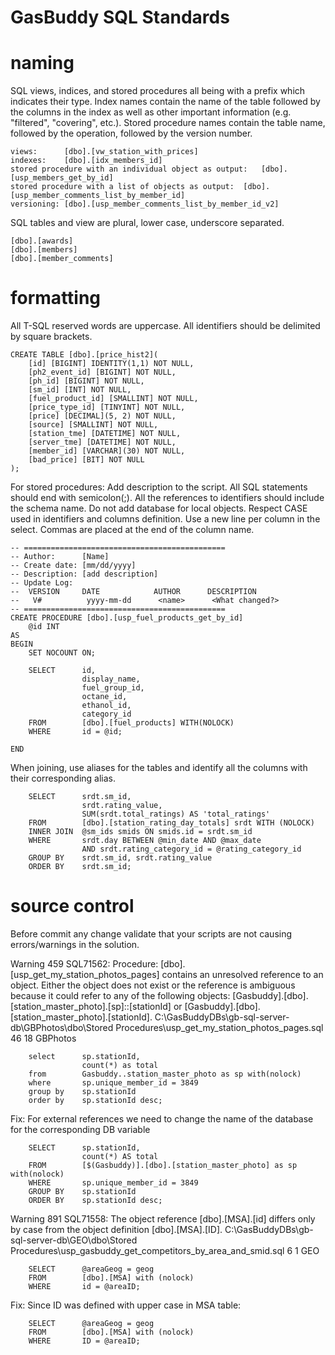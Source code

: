 GasBuddy SQL Standards
==========


naming
========
SQL views, indices, and stored procedures all being with a prefix which indicates their type.
Index names contain the name of the table followed by the columns in the index as well as other important information (e.g. "filtered", "covering", etc.). 
Stored procedure names contain the table name, followed by the operation, followed by the version number.

```
views: 		[dbo].[vw_station_with_prices]
indexes: 	[dbo].[idx_members_id]
stored procedure with an individual object as output: 	[dbo].[usp_members_get_by_id]
stored procedure with a list of objects as output: 	[dbo].[usp_member_comments_list_by_member_id]
versioning:	[dbo].[usp_member_comments_list_by_member_id_v2]
```

SQL tables and view are plural, lower case, underscore separated. 

```
[dbo].[awards]
[dbo].[members]
[dbo].[member_comments]
```


formatting
=========
All T-SQL reserved words are uppercase.
All identifiers should be delimited by square brackets.

```
CREATE TABLE [dbo].[price_hist2](
	[id] [BIGINT] IDENTITY(1,1) NOT NULL,
	[ph2_event_id] [BIGINT] NOT NULL,
	[ph_id] [BIGINT] NOT NULL,
	[sm_id] [INT] NOT NULL,
	[fuel_product_id] [SMALLINT] NOT NULL,
	[price_type_id] [TINYINT] NOT NULL,
	[price] [DECIMAL](5, 2) NOT NULL,
	[source] [SMALLINT] NOT NULL,
	[station_tme] [DATETIME] NOT NULL,
	[server_tme] [DATETIME] NOT NULL,
	[member_id] [VARCHAR](30) NOT NULL,
	[bad_price] [BIT] NOT NULL
);

```

For stored procedures: Add description to the script.
All SQL statements should end with semicolon(;).
All the references to identifiers should include the schema name.
Do not add database for local objects.
Respect CASE used in identifiers and columns definition.
Use a new line per column in the select.
Commas are placed at the end of the column name.

```
-- =============================================
-- Author:		[Name]
-- Create date: [mm/dd/yyyy]
-- Description:	[add description]
-- Update Log:
--	VERSION		DATE			AUTHOR		DESCRIPTION
--	 V#			 yyyy-mm-dd		 <name>		 <What changed?>
-- =============================================
CREATE PROCEDURE [dbo].[usp_fuel_products_get_by_id] 
	@id INT
AS
BEGIN
	SET NOCOUNT ON;

	SELECT		id,
				display_name,
				fuel_group_id,
				octane_id,
				ethanol_id,
				category_id
	FROM 		[dbo].[fuel_products] WITH(NOLOCK)
	WHERE 		id = @id;

END

```

When joining, use aliases for the tables and identify all the columns with their corresponding alias.

```
	SELECT		srdt.sm_id, 
				srdt.rating_value,
				SUM(srdt.total_ratings) AS 'total_ratings'
	FROM		[dbo].[station_rating_day_totals] srdt WITH (NOLOCK)
	INNER JOIN	@sm_ids smids ON smids.id = srdt.sm_id
	WHERE		srdt.day BETWEEN @min_date AND @max_date
				AND srdt.rating_category_id = @rating_category_id
	GROUP BY	srdt.sm_id, srdt.rating_value
	ORDER BY	srdt.sm_id;
```



source control
=========
Before commit any change validate that your scripts are not causing errors/warnings in the solution.


Warning	459		SQL71562: Procedure: [dbo].[usp_get_my_station_photos_pages] contains an unresolved reference to an object. Either the object does not exist or the reference is ambiguous because it could refer to any of the following objects: [Gasbuddy].[dbo].[station_master_photo].[sp]::[stationId] or [Gasbuddy].[dbo].[station_master_photo].[stationId].	C:\GasBuddyDBs\gb-sql-server-db\GBPhotos\dbo\Stored Procedures\usp_get_my_station_photos_pages.sql	46	18	GBPhotos

```
	select      sp.stationId, 
				count(*) as total
	from		Gasbuddy..station_master_photo as sp with(nolock)
	where		sp.unique_member_id = 3849
	group by	sp.stationId
	order by	sp.stationId desc;
```

Fix: For external references we need to change the name of the database for the corresponding DB variable
			
```
	SELECT      sp.stationId, 
				count(*) AS total
	FROM		[$(Gasbuddy)].[dbo].[station_master_photo] as sp with(nolock)
	WHERE		sp.unique_member_id = 3849
	GROUP BY	sp.stationId
	ORDER BY	sp.stationId desc;
```		

Warning	891		SQL71558: The object reference [dbo].[MSA].[id] differs only by case from the object definition [dbo].[MSA].[ID].	C:\GasBuddyDBs\gb-sql-server-db\GEO\dbo\Stored Procedures\usp_gasbuddy_get_competitors_by_area_and_smid.sql	6	1	GEO

```
	SELECT		@areaGeog = geog
	FROM		[dbo].[MSA] with (nolock)
	WHERE		id = @areaID;
```

Fix: Since ID was defined with upper case in MSA table:
			

```
	SELECT		@areaGeog = geog
	FROM		[dbo].[MSA] with (nolock)
	WHERE		ID = @areaID;
```		